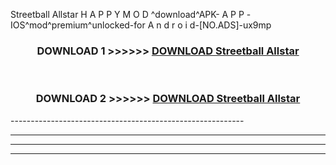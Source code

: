  Streetball Allstar  H A P P Y M O D ^download^APK- A P P -IOS^mod^premium^unlocked-for A n d r o i d-[NO.ADS]-ux9mp



<div align="center">

<h3>DOWNLOAD 1 >>>>>> <a href="https://en-mod.web.app/?en= Streetball Allstar ">DOWNLOAD Streetball Allstar  </a></h3><br>

<h3>DOWNLOAD 2 >>>>>> <a href="https://en-mod.web.app/?en= Streetball Allstar ">DOWNLOAD Streetball Allstar  </a></h3>

</div>
----------------------------------------------------------

----------------------------------------------------------

----------------------------------------------------------

----------------------------------------------------------



